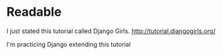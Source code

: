 Readable
========
I just stated this tutorial called Django Girls.
http://tutorial.djangogirls.org/

I'm practicing Django extending this tutorial
